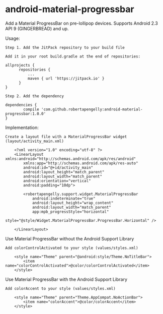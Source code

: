 # android-material-progressbar

Add a Material ProgressBar on pre-lollipop devices. Supports Android 2.3 API 9 (GINGERBREAD) and up.

Usage:

    Step 1. Add the JitPack repository to your build file
    
    Add it in your root build.gradle at the end of repositories:
    
    allprojects {
		  repositories {
			  ...
			  maven { url 'https://jitpack.io' }
		  }
	}
    
    Step 2. Add the dependency
    
    dependencies {
	        compile 'com.github.robertapengelly:android-material-progressbar:1.0.0'
	}

Implementation:

    Create a layout file with a MaterialProgressBar widget (layout/activity_main.xml)
    
        <?xml version="1.0" encoding="utf-8" ?>
        <LinearLayout xmlns:android="http://schemas.android.com/apk/res/android"
            xmlns:app="http://schemas.android.com/apk/res-auto"
            android:id="@+id/activity_main"
            android:layout_height="match_parent"
            android:layout_width="match_parent"
            android:orientation="vertical"
            android:padding="10dp">
            
            <robertapengelly.support.widget.MaterialProgressBar
                android:indeterminate="true"
                android:layout_height="wrap_content"
                android:layout_width="match_parent"
                app:mpb_progressStyle="horizontal"
                style="@style/Widget.MaterialProgressBar.ProgressBar.Horizontal" />
        
        </LinearLayout>

Use Material ProgressBar without the Android Support Library

    Add colorControlActivated to your style (values/styles.xml)
    
        <style name="Theme" parent="@android:style/Theme.NoTitleBar">
            <item name="colorControlActivated">@color/colorControlActivated</item>
        </style>

Use Material ProgressBar with the Android Support Library

    Add colorAccent to your style (values/styles.xml)
    
        <style name="Theme" parent="Theme.AppCompat.NoActionBar">
            <item name="colorAccent">@color/colorAccent</item>
        </style>
